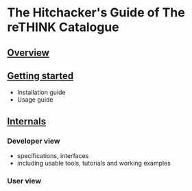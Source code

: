 # The Hitchacker's Guide of The reTHINK Catalogue

## [Overview](./overview)

## [Getting started](./getting_started)
* Installation guide
* Usage guide

## [Internals](./internals)
### Developer view
* specifications, interfaces
* including usable tools, tutorials and working examples

### User view

